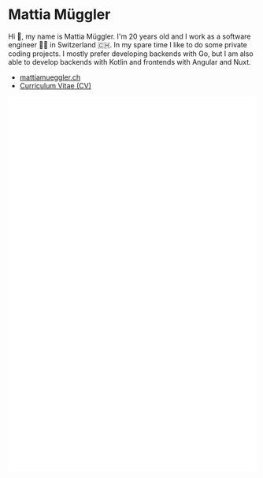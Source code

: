 # Mattia Müggler

Hi 👋, my name is Mattia Müggler. I'm 20 years old and I work as a software engineer 👨‍💻 in Switzerland 🇨🇭. In my spare time I like to do some private coding projects. I mostly prefer developing backends with Go, but I am also able to develop backends with Kotlin and frontends with Angular and Nuxt.

- [mattiamueggler.ch](https://mattiamueggler.ch)
- [Curriculum Vitae (CV)](https://cv.mattiamueggler.ch)

[![github-metrics](github-metrics.svg)](#)
